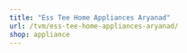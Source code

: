 ```yaml
---
title: "Ess Tee Home Appliances Aryanad"
url: /tvm/ess-tee-home-appliances-aryanad/
shop: appliance
---
```

